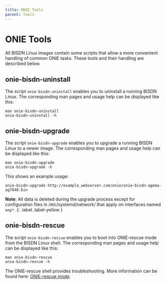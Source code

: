 ```yaml
---
title: ONIE Tools
parent: Tools
---
```


# ONIE Tools

All BISDN Linux images contain some scripts that allow a more convenient handling of common ONIE tasks. These tools and their handling are described below.

## onie-bisdn-uninstall

The script `onie-bisdn-uninstall` enables you to uninstall a running BISDN Linux. The corresponding man pages and usage help can be displayed like this:

```
man onie-bisdn-uninstall
onie-bisdn-uninstall -h
```

## onie-bisdn-upgrade

The script `onie-bisdn-upgrade` enables you to upgrade a running BISDN Linux to a newer image. The corresponding man pages and usage help can be displayed like this:

```
man onie-bisdn-upgrade
onie-bisdn-upgrade -h
```

This shows an example usage:

```
onie-bisdn-upgrade http://example_webserver.com/onie/onie-bisdn-agema-ag7648.bin
```

**Note**: All data is deleted during the upgrade process except for configuration files in /etc/systemd/network/ that apply on interfaces named `enp*`.
{: .label .label-yellow }

## onie-bisdn-rescue

The script `onie-bisdn-rescue` enables you to boot into ONIE-rescue mode from the BISDN Linux shell. The corresponding man pages and usage help can be displayed like this:

```
man onie-bisdn-rescue
onie-bisdn-rescue -h
```

The ONIE-rescue shell provides troubleshooting. More information can be found here: [ONIE-rescue mode](https://opencomputeproject.github.io/onie/design-spec/nos_interface.html#rescue-and-recovery).
